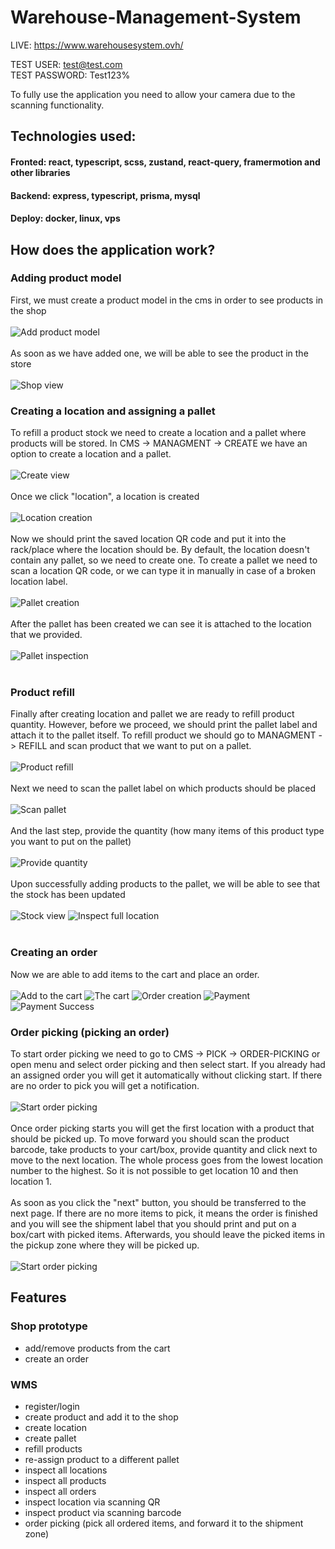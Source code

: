 # Warehouse-Management-System

LIVE: https://www.warehousesystem.ovh/

TEST USER: test@test.com <br />
TEST PASSWORD: Test123%

To fully use the application you need to allow your camera due to the scanning functionality.

## Technologies used:
 #### Fronted: react, typescript, scss, zustand, react-query, framermotion and other libraries
 
 #### Backend: express, typescript, prisma, mysql
 
 #### Deploy: docker, linux, vps

## How does the application work?

 ### Adding product model
  First, we must create a product model in the cms in order to see products in the shop
  <br><br>
  ![Add product model](https://github.com/Hero1230/Warehouse-management-System/blob/master/images-gh/add-prod.png?raw=true)
   <br><br>
  As soon as we have added one, we will be able to see the product in the store
  <br><br>
![Shop view](https://github.com/Hero1230/Warehouse-management-System/blob/master/images-gh/Zrzut%20ekranu%202023-09-1%20o%2019.29.42.png?raw=true)
### Creating a location and assigning a pallet
 To refill a product stock we need to create a location and a pallet where products will be stored.
 In CMS -> MANAGMENT -> CREATE we have an option to create a location and a pallet.
 <br><br>
 ![Create view](https://github.com/Hero1230/Warehouse-management-System/blob/master/images-gh/create-view.png?raw=true)
 <br><br>
 Once we click "location", a location is created
 <br><br>
 ![Location creation](https://github.com/Hero1230/Warehouse-management-System/blob/master/images-gh/create-location.png?raw=true)
 <br><br>
 Now we should print the saved location QR code and put it into the rack/place where the location should be.
 By default, the location doesn't contain any pallet, so we need to create one.
 To create a pallet we need to scan a location QR code, or we can type it in manually in case of a broken location label.
 <br><br>
 ![Pallet creation](https://github.com/Hero1230/Warehouse-management-System/blob/master/images-gh/create-pallet.png?raw=true)
 <br><br>
 After the pallet has been created we can see it is attached to the location that we provided.
 <br><br>
 ![Pallet inspection](https://github.com/Hero1230/Warehouse-management-System/blob/master/images-gh/pallet-inspection.png?raw=true)
 <br><br>
 ### Product refill
 Finally after creating location and pallet we are ready to refill product quantity.
 However, before we proceed, we should print the pallet label and attach it to the pallet itself.
 To refill product we should go to MANAGMENT -> REFILL and scan product that we want to put on a pallet.
 <br><br>
 ![Product refill](https://github.com/Hero1230/Warehouse-management-System/blob/master/images-gh/scan-product.png?raw=true)
 <br><br>
 Next we need to scan the pallet label on which products should be placed
 <br><br>
 ![Scan pallet](https://github.com/Hero1230/Warehouse-management-System/blob/master/images-gh/scan-pallet.png?raw=true)
 <br><br>
 And the last step, provide the quantity (how many items of this product type you want to put on the pallet)
 <br><br>
 ![Provide quantity](https://github.com/Hero1230/Warehouse-management-System/blob/master/images-gh/provide-quantity.png?raw=true)
 <br><br>
 Upon successfully adding products to the pallet, we will be able to see that the stock has been updated
 <br><br>
  ![Stock view](https://github.com/Hero1230/Warehouse-management-System/blob/master/images-gh/stock-view.png?raw=true)
  ![Inspect full location](https://github.com/Hero1230/Warehouse-management-System/blob/master/images-gh/inspect-full-location.png?raw=true)
  <br><br>
 ### Creating an order
  Now we are able to add items to the cart and place an order.
  <br><br>
  ![Add to the cart](https://github.com/Hero1230/Warehouse-management-System/blob/master/images-gh/add-cart.png?raw=true)
  ![The cart](https://github.com/Hero1230/Warehouse-management-System/blob/master/images-gh/cart.png?raw=true)
  ![Order creation](https://github.com/Hero1230/Warehouse-management-System/blob/master/images-gh/order-creation.png?raw=true)
  ![Payment](https://github.com/Hero1230/Warehouse-management-System/blob/master/images-gh/payment.png?raw=true)
  ![Payment Success](https://github.com/Hero1230/Warehouse-management-System/blob/master/images-gh/success-payment.png?raw=true)
 ### Order picking (picking an order)
 To start order picking we need to go to CMS -> PICK -> ORDER-PICKING or open menu and select order picking and then select start.
 If you already had an assigned order you will get it automatically without clicking start.
 If there are no order to pick you will get a notification.
   <br><br>
 ![Start order picking](https://github.com/Hero1230/Warehouse-management-System/blob/master/images-gh/start-order-picking.png?raw=true)
   <br><br>
 Once order picking starts you will get the first location with a product that should be picked up.
 To move forward you should scan the product barcode, take products to your cart/box, provide quantity and click next to move to the next location.
 The whole process goes from the lowest location number to the highest. So it is not possible to get location 10 and then location 1.
 <br><br>
 As soon as you click the "next" button, you should be transferred to the next page. If there are no more items to pick, it means the order is finished and you will see the shipment label that you should print and put on a box/cart with picked items. Afterwards, you should leave the picked items in the pickup zone where they will be picked up.
   <br><br>
    ![Start order picking](https://github.com/Hero1230/Warehouse-management-System/blob/master/images-gh/order-picking%20finish.png?raw=true)
  
  
## Features
### Shop prototype
  - add/remove products from the cart
  - create an order

### WMS
  - register/login
  - create product and add it to the shop
  - create location
  - create pallet
  - refill products
  - re-assign product to a different pallet
  - inspect all locations
  - inspect all products
  - inspect all orders
  - inspect location via scanning QR
  - inspect product via scanning barcode
  - order picking (pick all ordered items, and forward it to the shipment zone)
